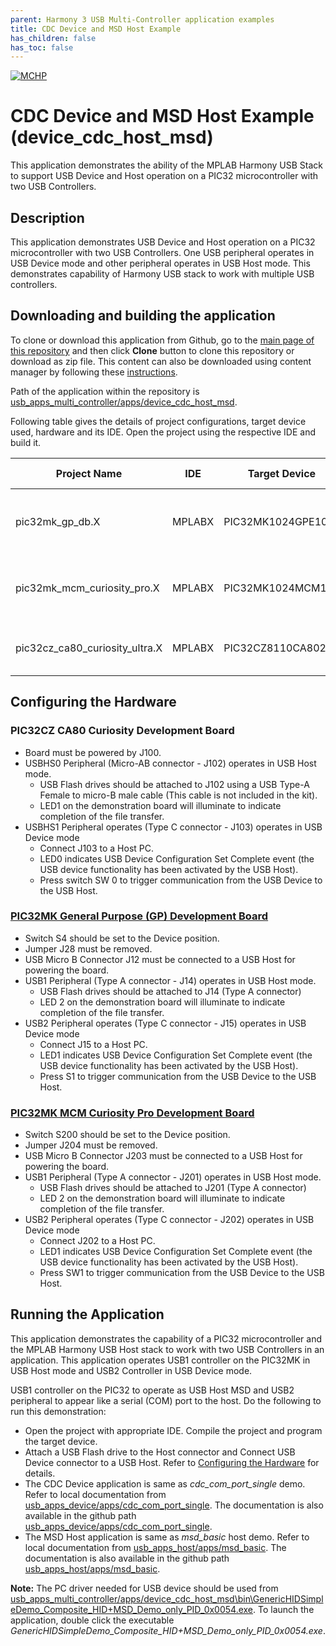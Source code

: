 ```yaml
---
parent: Harmony 3 USB Multi-Controller application examples
title: CDC Device and MSD Host Example
has_children: false
has_toc: false
---
```


[![MCHP](https://www.microchip.com/ResourcePackages/Microchip/assets/dist/images/logo.png)](https://www.microchip.com)

# CDC Device and MSD Host Example (device_cdc_host_msd)

This application demonstrates the ability of the MPLAB Harmony USB Stack to support USB Device and Host operation on a PIC32 microcontroller with two USB Controllers.  

## Description

This application demonstrates USB Device and Host operation on a PIC32 microcontroller with two USB Controllers. One USB peripheral operates in USB Device mode and other peripheral operates in USB Host mode. This demonstrates capability of Harmony USB stack to work with multiple USB controllers.

## Downloading and building the application

To clone or download this application from Github, go to the [main page of this repository](https://github.com/Microchip-MPLAB-Harmony/usb_apps_multi_controller) and then click **Clone** button to clone this repository or download as zip file.
This content can also be downloaded using content manager by following these [instructions](https://github.com/Microchip-MPLAB-Harmony/contentmanager/wiki).

Path of the application within the repository is [usb_apps_multi_controller/apps/device_cdc_host_msd](https://github.com/Microchip-MPLAB-Harmony/usb_apps_multi_controller/tree/master/apps/device_cdc_host_msd).

Following table gives the details of project configurations, target device used, hardware and its IDE. Open the project using the respective IDE and build it. 

| Project Name                    | IDE    | Target Device       | Hardware / Configuration                                                   |
| ------------------------------- | ------ | ------------------- | -------------------------------------------------------------------------- |
| pic32mk_gp_db.X                 | MPLABX | PIC32MK1024GPE100   | [PIC32MK General Purpose (GP) Development Board](#config_12)               |
| pic32mk_mcm_curiosity_pro.X     | MPLABX | PIC32MK1024MCM100   | [PIC32MK MCM Curiosity Pro Development Board](#config_18)|
| pic32cz_ca80_curiosity_ultra.X  | MPLABX | PIC32CZ8110CA80208  | [PIC32CZ Curiosity Development Board](#config_23)           |

## <a name="config_title"></a> Configuring the Hardware

### <a name="config_23"></a> PIC32CZ CA80 Curiosity Development Board
- Board must be powered by J100.
- USBHS0 Peripheral (Micro-AB connector - J102) operates in USB Host mode.
    - USB Flash drives should be attached to J102 using a USB Type-A Female to micro-B male cable (This cable is not included in the kit). 
    - LED1 on the demonstration board will illuminate to indicate completion of the file transfer.
- USBHS1 Peripheral operates (Type C connector - J103) operates in USB Device mode
    - Connect J103 to a Host PC.
    - LED0 indicates USB Device Configuration Set Complete event (the USB device functionality has been activated by the USB Host).
    - Press switch SW 0 to trigger communication from the USB Device to the USB Host.

### <a name="config_12"></a> [PIC32MK General Purpose (GP) Development Board](https://www.microchip.com/developmenttools/ProductDetails/dm320106)

- Switch S4 should be set to the Device position.
- Jumper J28 must be removed.
- USB Micro B Connector J12 must be connected to a USB Host for powering the board.
- USB1 Peripheral (Type A connector - J14) operates in USB Host mode.
    - USB Flash drives should be attached to J14 (Type A connector)
    - LED 2 on the demonstration board will illuminate to indicate completion of the file transfer.
- USB2 Peripheral operates (Type C connector - J15) operates in USB Device mode
    - Connect J15 to a Host PC.
    - LED1 indicates USB Device Configuration Set Complete event (the USB device functionality has been activated by the USB Host).
    - Press S1 to trigger communication from the USB Device to the USB Host.

### <a name="config_18"></a> [PIC32MK MCM Curiosity Pro Development Board](https://www.microchip.com/Developmenttools/ProductDetails/EV31E34A)

- Switch S200 should be set to the Device position.
- Jumper J204 must be removed.
- USB Micro B Connector J203 must be connected to a USB Host for powering the board.
- USB1 Peripheral (Type A connector - J201) operates in USB Host mode.
    - USB Flash drives should be attached to J201 (Type A connector)
    - LED 2 on the demonstration board will illuminate to indicate completion of the file transfer.
- USB2 Peripheral operates (Type C connector - J202) operates in USB Device mode
    - Connect J202 to a Host PC.
    - LED1 indicates USB Device Configuration Set Complete event (the USB device functionality has been activated by the USB Host).
    - Press SW1 to trigger communication from the USB Device to the USB Host.

## Running the Application

This application demonstrates the capability of a PIC32 microcontroller and the MPLAB Harmony USB Host stack to work with two USB Controllers in an application. This application operates USB1 controller on the PIC32MK in USB Host mode and USB2 Controller in USB Device mode. 

USB1 controller on the PIC32 to operate as USB Host MSD and USB2 peripheral to appear like a serial (COM) port to the host. Do the following to run this demonstration:

- Open the project with appropriate IDE. Compile the project and program the target device.
- Attach a USB Flash drive to the Host connector and Connect USB Device connector to a USB Host. Refer to [Configuring the Hardware](#config_title) for details.
- The CDC Device application is same as *cdc_com_port_single* demo. Refer to local documentation from [usb_apps_device/apps/cdc_com_port_single](..\..\apps\cdc_com_port_single\readme.md). The documentation is also available in the github path [usb_apps_device/apps/cdc_com_port_single](https://github.com/Microchip-MPLAB-Harmony/usb_apps_device/apps/cdc_com_port_single).
- The MSD Host application is same as *msd_basic* host demo. Refer to local documentation from [usb_apps_host/apps/msd_basic](..\..\apps\msd_basic\readme.md). The documentation is also available in the github path [usb_apps_host/apps/msd_basic](https://github.com/Microchip-MPLAB-Harmony/usb_apps_host/apps/msd_basic).

**Note:** The PC driver needed for USB device should be used from [usb_apps_multi_controller/apps/device_cdc_host_msd\bin\GenericHIDSimpleDemo_Composite_HID+MSD_Demo_only_PID_0x0054.exe](..\..\apps\hid_msd_basic\bin\GenericHIDSimpleDemo_Composite_HID+MSD_Demo_only_PID_0x0054.exe). To launch the application, double click the executable *GenericHIDSimpleDemo_Composite_HID+MSD_Demo_only_PID_0x0054.exe*.

